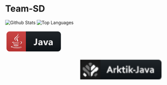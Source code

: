 # Team-SD

 ![Github Stats](https://github-readme-stats.vercel.app/api?username=ArkSourcer&count_private=true&show_icons=true&include_all_commits=true&hide_border=true&count_private=true&theme=gotham)
![Top Languages](https://github-readme-stats.vercel.app/api/top-langs/?username=ArkSourcer&show_icons=true&include_all_commits=true&hide_border=true&count_private=true&theme=gotham&langs_count=10)
</details>

<a href="#">
    <img src="svg/lang/java.svg" alt="java" style="vertical-align:top; margin:6px 4px">   

<p align="right">
<img src="svg/t-part/Arktik-java.svg" alt="ark" style="vertical-align:top; margin:6px 4px">
</p>
